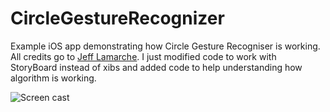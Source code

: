 # CircleGestureRecognizer

Example iOS app demonstrating how Circle Gesture Recogniser is working.
All credits go to [Jeff Lamarche](http://iphonedevelopment.blogspot.com/2009/04/detecting-circle-gesture.html). I just modified code to work with StoryBoard instead of xibs and added code to help understanding how algorithm is working.

![Screen cast](https://cloud.githubusercontent.com/assets/1630974/11754196/42ed4740-a052-11e5-881a-9694521ffc8f.gif)
